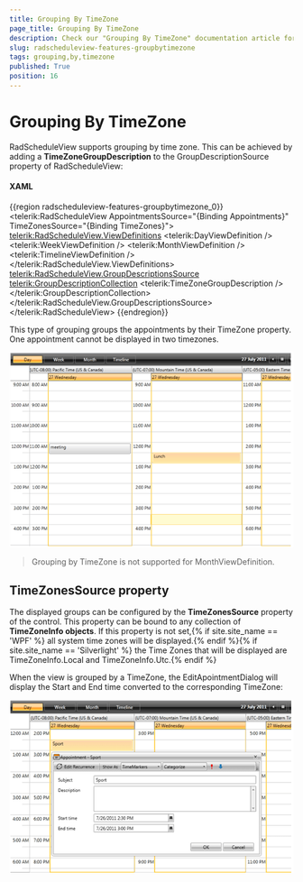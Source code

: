 ```yaml
---
title: Grouping By TimeZone
page_title: Grouping By TimeZone
description: Check our "Grouping By TimeZone" documentation article for the RadScheduleView WPF control.
slug: radscheduleview-features-groupbytimezone
tags: grouping,by,timezone
published: True
position: 16
---
```


# Grouping By TimeZone

RadScheduleView supports grouping by time zone. This can be achieved by adding a __TimeZoneGroupDescription__ to the GroupDescriptionSource property of RadScheduleView:

#### __XAML__

{{region radscheduleview-features-groupbytimezone_0}}
	<telerik:RadScheduleView AppointmentsSource="{Binding Appointments}" TimeZonesSource="{Binding TimeZones}">
	   <telerik:RadScheduleView.ViewDefinitions>
	      <telerik:DayViewDefinition />
	      <telerik:WeekViewDefinition />
	      <telerik:MonthViewDefinition  />
	      <telerik:TimelineViewDefinition />
	   </telerik:RadScheduleView.ViewDefinitions>
	   <telerik:RadScheduleView.GroupDescriptionsSource>
	      <telerik:GroupDescriptionCollection>
	         <telerik:TimeZoneGroupDescription />
	      </telerik:GroupDescriptionCollection>
	   </telerik:RadScheduleView.GroupDescriptionsSource>
	</telerik:RadScheduleView>
{{endregion}}

This type of grouping groups the appointments by their TimeZone property. One appointment cannot be displayed in two timezones.

![Group By TimeZone](images/radscheduleview_timezonegrouping1.png)

>Grouping by TimeZone is not supported for MonthViewDefinition. 

## TimeZonesSource property

The displayed groups can be configured by the __TimeZonesSource__ property of the control. This property can be bound to any collection of __TimeZoneInfo objects__. If this property is not set,{% if site.site_name == 'WPF' %} all system time zones will be displayed.{% endif %}{% if site.site_name == 'Silverlight' %} the Time Zones that will be displayed are TimeZoneInfo.Local and TimeZoneInfo.Utc.{% endif %}

When the view is grouped by a TimeZone, the EditApointmentDialog will display the Start and End time converted to the corresponding TimeZone:

![Group By TimeZone](images/radscheduleview_timezonegrouping2.png)

